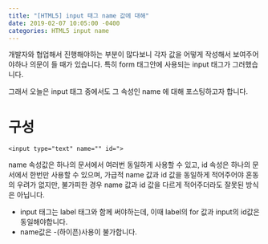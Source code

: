 ```yaml
---
title: "[HTML5] input 태그 name 값에 대해"
date: 2019-02-07 10:05:00 -0400
categories: HTML5 input name
---
```


개발자와 협업해서 진행해야하는 부분이 많다보니
각자 값을 어떻게 작성해서 보여주어야하나 의문이 들 때가 있습니다.
특히 form 태그안에 사용되는 input 태그가 그러했습니다.

그래서 오늘은 input 태그 중에서도 그 속성인 name 에 대해 포스팅하고자 합니다.

구성
=======

```
<input type="text" name="" id=">
```

name 속성값은 하나의 문서에서 여러번 동일하게 사용할 수 있고,
id 속성은 하나의 문서에서 한번만 사용할 수 있으며,
가급적 name 값과 id 값을 동일하게 적어주어야 혼동의 우려가 없지만,
불가피한 경우 name 값과 id 값을 다르게 적어주더라도 잘못된 방식은 아닙니다.

* input 태그는 label 태그와 함께 써야하는데, 이때 label의 for 값과 input의 id값은 동일해야합니다.
* name값은 -(하이픈)사용이 불가합니다. 


